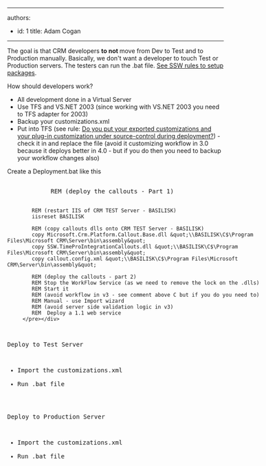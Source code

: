 

---
authors:
  - id: 1
    title: Adam Cogan
---




<span class='intro'> <p>The goal is that CRM developers <b>to not&#160;</b>move from Dev to Test and to Production manually. Basically, we don't want a developer to touch Test or Production servers. The testers can run the .bat file. <a href="http&#58;//www.ssw.com.au/ssw/Standards/Rules/RulesToBetterSetups.aspx">See SSW rules to setup packages</a>.</p> </span>

<p>How should developers work?</p>
<ul><li>All development done in a Virtual Server</li>
<li>Use TFS and VS.NET 2003 (since working with VS.NET 2003 you need to TFS adapter for 2003)</li>
<li>Backup your customizations.xml</li>
<li>Put into TFS (see rule&#58; <a href="/Pages/Put-your-exported-customizations-and-your-plug-in-customization-under-source-control-during-deployment.aspx">Do you put your exported customizations and your plug-in customization under source-control during deployment?</a>) - check it in and replace the file (avoid it customizing workflow in 3.0 because it deploys better in 4.0 - but if you do then you need to backup your workflow changes also)</li></ul>
<p>Create a Deployment.bat like this</p>
<div class="greyBox"><pre style="overflow&#58;auto;width&#58;600px;">         
            REM (deploy the callouts - Part 1)

            REM (restart IIS of CRM TEST Server - BASILISK)
            iisreset BASILISK

            REM (copy callouts dlls onto CRM TEST Server - BASILISK)
            copy Microsoft.Crm.Platform.Callout.Base.dll &quot;\\BASILISK\C$\Program Files\Microsoft CRM\Server\bin\assembly&quot;            
            copy SSW.TimeProIntegrationCallouts.dll &quot;\\BASILISK\C$\Program Files\Microsoft CRM\Server\bin\assembly&quot;            
            copy callout.config.xml &quot;\\BASILISK\C$\Program Files\Microsoft CRM\Server\bin\assembly&quot; 
            
            REM (deploy the callouts - part 2)
            REM Stop the WorkFlow Service (as we need to remove the lock on the .dlls)
            REM Start it 
            REM (avoid workflow in v3 - see comment above C but if you do you need to)
            REM Manual - use Import wizard
            REM (avoid server side validation logic in v3)
            REM  Deploy a 1.1 web service
         </pre></div>
<p>Deploy to Test Server</p>
<ul><li>Import the customizations.xml</li>
<li>Run .bat file​<br></li></ul>

<p>Deploy to Production Server</p>
<ul><li>Import the customizations.xml</li>
<li>Run .bat file</li></ul>


